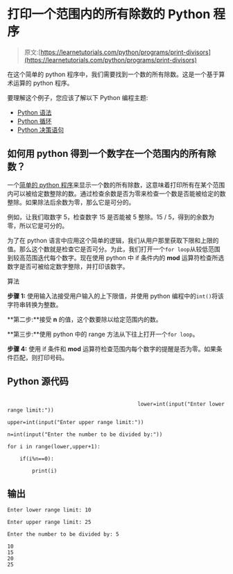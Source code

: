 # 打印一个范围内的所有除数的 Python 程序

> 原文:[https://learnetutorials.com/python/programs/print-divisors](https://learnetutorials.com/python/programs/print-divisors)

在这个简单的 python 程序中，我们需要找到一个数的所有除数。这是一个基于算术运算的 python 程序。

要理解这个例子，您应该了解以下 Python 编程主题:

*   [Python 语法](../../python/syntax-comments "Python Syntax")
*   [Python 循环](../../python/python-loop-tutorials "Loops in Python")
*   [Python 决策语句](../../python/decision-making-statements "Python decision making statements")

## 如何用 python 得到一个数字在一个范围内的所有除数？

一个[简单的 python 程序](../../python/introduction-tutorial "python introduction")来显示一个数的所有除数，这意味着打印所有在某个范围内可以被给定数整除的数。通过检查余数是否为零来检查一个数是否能被给定的数整除。如果除法后余数为零，那么它是可分的。

例如，让我们取数字 5，检查数字 15 是否能被 5 整除。15 / 5，得到的余数为零，所以它是可分的。

为了在 python 语言中应用这个简单的逻辑，我们从用户那里获取下限和上限的值。那么这个数就是检查它是否可分。为此，我们打开一个`for loop`从较低范围到较高范围迭代每个数字。现在使用 python 中 if 条件内的 **mod** 运算符检查所选数字是否可被给定数字整除，并打印该数字。

算法

**步骤 1:** 使用输入法接受用户输入的上下限值，并使用 python 编程中的`int()`将该字符串转换为整数。

**第二步:**接受 **n** 的值，这个数要除以给定范围内的数。

**第三步:**使用 python 中的 range 方法从下往上打开一个`for loop`。

**步骤 4:** 使用 if 条件和 **mod** 运算符检查范围内每个数字的提醒是否为零。如果条件匹配，则打印号码。

## Python 源代码

```

                                          lower=int(input("Enter lower range limit:"))

upper=int(input("Enter upper range limit:"))

n=int(input("Enter the number to be divided by:"))

for i in range(lower,upper+1):

    if(i%n==0):

        print(i)

```

## 输出

```
Enter lower range limit: 10

Enter upper range limit: 25

Enter the number to be divided by: 5

10
15
20
25
```